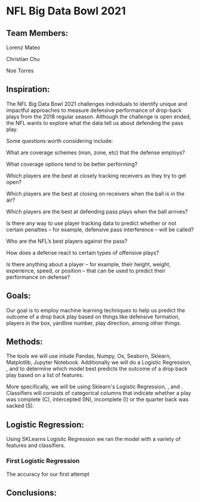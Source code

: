 # NFL Big Data Bowl 2021

## Team Members:
Lorenz Mateo

Christian Chu

Noe Torres

## Inspiration:

The NFL Big Data Bowl 2021 challenges individuals to identify unique and impactful approaches to measure defensive performance of drop-back plays from the 2018 regular season. Although the challenge is open ended, the NFL wants to explore what the data tell us about defending the pass play.
  
Some questions worth considering include:
 
What are coverage schemes (man, zone, etc) that the defense employs?

What coverage options tend to be better performing?

Which players are the best at closely tracking receivers as they try to get open?

Which players are the best at closing on receivers when the ball is in the air?

Which players are the best at defending pass plays when the ball arrives?

Is there any way to use player tracking data to predict whether or not certain penalties – for example, defensive pass interference – will be called?

Who are the NFL’s best players against the pass?

How does a defense react to certain types of offensive plays?

Is there anything about a player – for example, their height, weight, experience, speed, or position – that can be used to predict their performance on defense?

## Goals:

Our goal is to employ machine learning techniques to help us predict the outcome of a drop back play based on things like defensive formation, players in the box, yardline number, play direction, among other things.

## Methods:

The tools we will use inlude Pandas, Numpy, Os, Seaborn, Sklearn, Matplotlib, Jupyter Notebook. Additionally we will do a Logistic Regression, , and to determine which model best predicts the outcome of a drop back play based on a list of features.

More specifically, we will be using Sklearn's Logistic Regression, , and . Classifiers will consists of categorical columns that indicate whether a play was complete (C), intercepted (IN), incomplete (I) or the quarter back was sacked (S).

## Logistic Regression:

Using SKLearns Logisitc Regression we ran the model with a variety of features and classifiers.

### First Logistic Regression

The accuracy for our first attempt 

## Conclusions:
